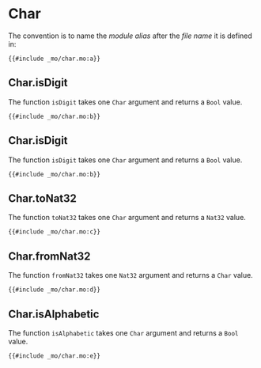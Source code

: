 # Char
The convention is to name the *module alias* after the *file name* it is defined in:

```motoko
{{#include _mo/char.mo:a}}
```

## Char.isDigit
The function `isDigit` takes one `Char` argument and returns a `Bool` value. 

```motoko
{{#include _mo/char.mo:b}}
```

## Char.isDigit
The function `isDigit` takes one `Char` argument and returns a `Bool` value. 

```motoko
{{#include _mo/char.mo:b}}

```

## Char.toNat32
The function `toNat32` takes one `Char` argument and returns a `Nat32` value. 

```motoko
{{#include _mo/char.mo:c}}
```

## Char.fromNat32
The function `fromNat32` takes one `Nat32` argument and returns a `Char` value. 

```motoko
{{#include _mo/char.mo:d}}
```

## Char.isAlphabetic
The function `isAlphabetic` takes one `Char` argument and returns a `Bool` value. 

```motoko
{{#include _mo/char.mo:e}}
```

<!-- Type Char
Value toNat32
Value fromNat32
Value toText
Function isDigit
Value isAlphabetic -->